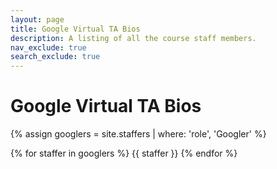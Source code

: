 ```yaml
---
layout: page
title: Google Virtual TA Bios
description: A listing of all the course staff members.
nav_exclude: true
search_exclude: true
---
```


# Google Virtual TA Bios

<!-- Staff information is stored in the `_staffers` directory and rendered according to the layout file, `_layouts/staffer.html`. -->

<!-- ## Instructors

{% assign instructors = site.staffers | where: 'role', 'Instructor' %}
{% for staffer in instructors %}
{{ staffer }}
{% endfor %}

{% assign teaching_assistants = site.staffers | where: 'role', 'Teaching Assistant' %}
{% assign num_teaching_assistants = teaching_assistants | size %}
{% if num_teaching_assistants != 0 %}
## Teaching Assistants

{% for staffer in teaching_assistants %}
{{ staffer }}
{% endfor %}
{% endif %} -->

{% assign googlers = site.staffers | where: 'role', 'Googler' %}

{% for staffer in googlers %}
{{ staffer }}
{% endfor %}

